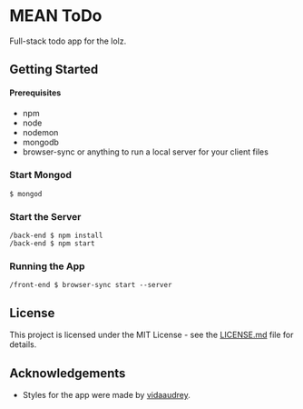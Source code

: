 # MEAN ToDo
Full-stack todo app for the lolz.

## Getting Started

#### Prerequisites

- npm
- node
- nodemon
- mongodb
- browser-sync or anything to run a local server for your client files

### Start Mongod

```
$ mongod
```

### Start the Server

```
/back-end $ npm install
/back-end $ npm start
```

### Running the App

```
/front-end $ browser-sync start --server
```

## License

This project is licensed under the MIT License - see the [LICENSE.md](https://github.com/danielzy95/MEANToDo/blob/master/LICENSE) file for details.

## Acknowledgements

- Styles for the app were made by [vidaaudrey](https://github.com/vidaaudrey/001-Angular-Material-Todo-App).

